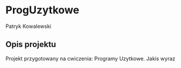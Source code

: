 # ProgUzytkowe
Patryk Kowalewski
## Opis projektu
Projekt przygotowany na cwiczenia: Programy Uzytkowe.
Jakis wyraz